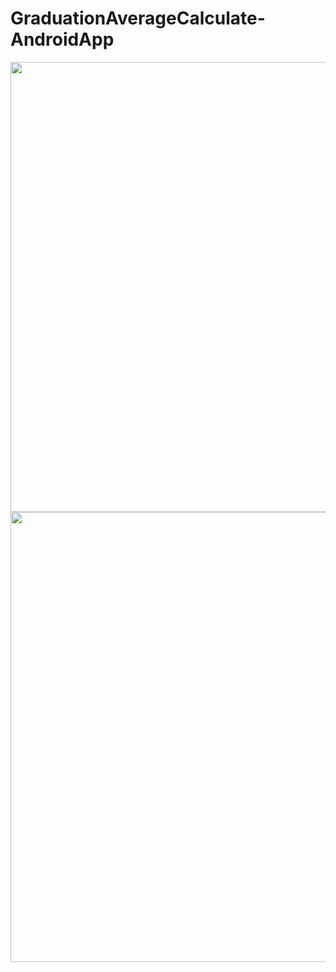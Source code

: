 # GraduationAverageCalculate-AndroidApp
<img src="https://user-images.githubusercontent.com/18592588/63798886-900f6380-c913-11e9-8f0a-13d16dec2cd9.gif" height="720"> <img src="https://user-images.githubusercontent.com/18592588/63798447-c26c9100-c912-11e9-8246-2e6bad4a4783.gif" height="720">
